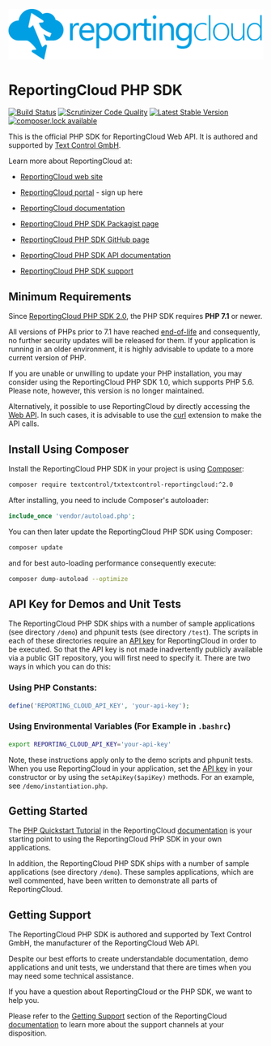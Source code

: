 ![Logo](./resource/rc_logo_512.png)

# ReportingCloud PHP SDK

[![Build Status](https://scrutinizer-ci.com/g/TextControl/txtextcontrol-reportingcloud-php/badges/build.png?b=master)](https://scrutinizer-ci.com/g/TextControl/txtextcontrol-reportingcloud-php/build-status/master)
[![Scrutinizer Code Quality](https://scrutinizer-ci.com/g/TextControl/txtextcontrol-reportingcloud-php/badges/quality-score.png?b=master)](https://scrutinizer-ci.com/g/TextControl/txtextcontrol-reportingcloud-php/?branch=master)
[![Latest Stable Version](https://poser.pugx.org/textcontrol/txtextcontrol-reportingcloud/v/stable)](https://packagist.org/packages/textcontrol/txtextcontrol-reportingcloud)
[![composer.lock available](https://poser.pugx.org/textcontrol/txtextcontrol-reportingcloud/composerlock)](https://packagist.org/packages/textcontrol/txtextcontrol-reportingcloud)

This is the official PHP SDK for ReportingCloud Web API. It is authored and supported by [Text Control GmbH](http://www.textcontrol.com).

Learn more about ReportingCloud at:

* [ReportingCloud web site](https://www.reporting.cloud/)

* [ReportingCloud portal](https://portal.reporting.cloud/) - sign up here

* [ReportingCloud documentation](https://docs.reporting.cloud/)

* [ReportingCloud PHP SDK Packagist page](https://packagist.org/packages/textcontrol/txtextcontrol-reportingcloud)

* [ReportingCloud PHP SDK GitHub page](https://github.com/TextControl/txtextcontrol-reportingcloud-php)

* [ReportingCloud PHP SDK API documentation](https://textcontrol.github.io/txtextcontrol-reportingcloud-php/docs-api/)

* [ReportingCloud PHP SDK support](https://docs.reporting.cloud/docs/chapter/introduction/support)

## Minimum Requirements

Since [ReportingCloud PHP SDK 2.0](/doc/release-2.0.0.md), the PHP SDK requires **PHP 7.1** or newer. 

All versions of PHPs prior to 7.1 have reached [end-of-life](http://php.net/eol.php) and consequently, no further security updates will be released for them. If your application is running in an older environment, it is highly advisable to update to a more current version of PHP.

If you are unable or unwilling to update your PHP installation, you may consider using the ReportingCloud PHP SDK 1.0, which supports PHP 5.6. Please note, however, this version is no longer maintained.

Alternatively, it possible to use ReportingCloud by directly accessing the [Web API](https://docs.reporting.cloud/docs/endpoint). In such cases, it is advisable to use the [curl](http://php.net/manual/en/book.curl.php) extension to make the API calls.


## Install Using Composer

Install the ReportingCloud PHP SDK in your project is using [Composer](http://getcomposer.org):

```bash
composer require textcontrol/txtextcontrol-reportingcloud:^2.0
```

After installing, you need to include Composer's autoloader:

```php
include_once 'vendor/autoload.php';
```

You can then later update the ReportingCloud PHP SDK using Composer:

```bash
composer update
```

and for best auto-loading performance consequently execute:

```bash
composer dump-autoload --optimize
```


## API Key for Demos and Unit Tests

The ReportingCloud PHP SDK ships with a number of sample applications (see directory `/demo`) and phpunit tests (see directory `/test`). The scripts in each of these directories require an [API key](https://docs.reporting.cloud/docs/chapter/introduction/apikey) for ReportingCloud in order to be executed. So that the API key is not made inadvertently publicly available via a public GIT repository, you will first need to specify it. There are two ways in which you can do this:

### Using PHP Constants:

```php
define('REPORTING_CLOUD_API_KEY', 'your-api-key');
```

### Using Environmental Variables (For Example in `.bashrc`)

```bash
export REPORTING_CLOUD_API_KEY='your-api-key'
```

Note, these instructions apply only to the demo scripts and phpunit tests. When you use ReportingCloud in your application, set the [API key](https://docs.reporting.cloud/docs/chapter/introduction/apikey) in your constructor or by using the `setApiKey($apiKey)` methods. For an example, see `/demo/instantiation.php`.


## Getting Started

The [PHP Quickstart Tutorial](https://docs.reporting.cloud/docs/chapter/quickstart/php) in the ReportingCloud [documentation](https://docs.reporting.cloud/) is your starting point to using the ReportingCloud PHP SDK in your own applications.

In addition, the ReportingCloud PHP SDK ships with a number of sample applications (see directory `/demo`). These samples applications, which are well commented, have been written to demonstrate all parts of ReportingCloud.

 ## Getting Support

The ReportingCloud PHP SDK is authored and supported by Text Control GmbH, the manufacturer of the ReportingCloud Web API.

Despite our best efforts to create understandable documentation, demo applications and unit tests, we understand that there are times when you may need some technical assistance.

If you have a question about ReportingCloud or the PHP SDK, we want to help you.

Please refer to the [Getting Support](https://docs.reporting.cloud/docs/chapter/introduction/support) section of the ReportingCloud [documentation](https://docs.reporting.cloud/) to learn more about the support channels at your disposition.



